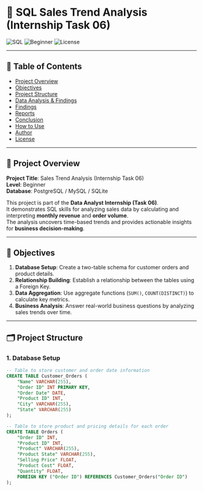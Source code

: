 # 🛒 SQL Sales Trend Analysis (Internship Task 06)

![SQL](https://img.shields.io/badge/SQL-Analysis-blue)  ![Beginner](https://img.shields.io/badge/Level-Beginner-green)  ![License](https://img.shields.io/badge/License-MIT-yellow)

---

## 📑 Table of Contents

* [Project Overview](#-project-overview)
* [Objectives](#-objectives)
* [Project Structure](#-project-structure)
* [Data Analysis & Findings](#-data-analysis--findings)
* [Findings](#-findings)
* [Reports](#-reports)
* [Conclusion](#-conclusion)
* [How to Use](#-how-to-use)
* [Author](#-author)
* [License](#-license)

---

## 📌 Project Overview

**Project Title**: Sales Trend Analysis (Internship Task 06)  
**Level**: Beginner  
**Database**: PostgreSQL / MySQL / SQLite  

This project is part of the **Data Analyst Internship (Task 06)**.  
It demonstrates SQL skills for analyzing sales data by calculating and interpreting **monthly revenue** and **order volume**.  
The analysis uncovers time-based trends and provides actionable insights for **business decision-making**.

---

## 🎯 Objectives

1. **Database Setup**: Create a two-table schema for customer orders and product details.  
2. **Relationship Building**: Establish a relationship between the tables using a Foreign Key.  
3. **Data Aggregation**: Use aggregate functions (`SUM()`, `COUNT(DISTINCT)`) to calculate key metrics.  
4. **Business Analysis**: Answer real-world business questions by analyzing sales trends over time.  

---

## 🗂️ Project Structure

### 1. Database Setup

```sql
-- Table to store customer and order date information
CREATE TABLE Customer_Orders (
    "Name" VARCHAR(255),
    "Order ID" INT PRIMARY KEY,
    "Order Date" DATE,
    "Product ID" INT,
    "City" VARCHAR(255),
    "State" VARCHAR(255)
);

-- Table to store product and pricing details for each order
CREATE TABLE Orders (
    "Order ID" INT,
    "Product ID" INT,
    "Product" VARCHAR(255),
    "Product State" VARCHAR(255),
    "Selling Price" FLOAT,
    "Product Cost" FLOAT,
    "Quantity" FLOAT,
    FOREIGN KEY ("Order ID") REFERENCES Customer_Orders("Order ID")
);
